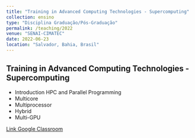 ```yaml
---
title: "Training in Advanced Computing Technologies - Supercomputing"
collection: ensino
type: "Disciplina Graduação/Pós-Graduação"
permalink: /teaching/2022
venue: "SENAI-CIMATEC"
date: 2022-06-23
location: "Salvador, Bahia, Brasil"
---
```


## Training in Advanced Computing Technologies - Supercomputing

* Introduction HPC and Parallel Programming
* Multicore
* Multiprocessor
* Hybrid
* Multi-GPU

<p style="text-decoration:underline;"><a href="https://classroom.google.com/c/NDcxOTA1Njg0Njcz">Link Google Classroom</a></p>
